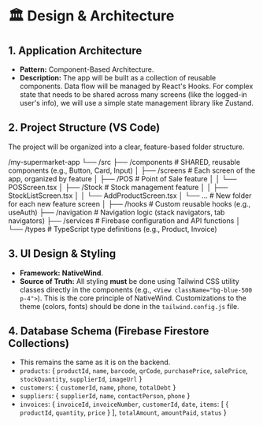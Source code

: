 # 🏛️ Design & Architecture

## 1. Application Architecture

- **Pattern:** Component-Based Architecture.
- **Description:** The app will be built as a collection of reusable components. Data flow will be managed by React's Hooks. For complex state that needs to be shared across many screens (like the logged-in user's info), we will use a simple state management library like Zustand.

## 2. Project Structure (VS Code)

The project will be organized into a clear, feature-based folder structure.

/my-supermarket-app
└── /src
├── /components # SHARED, reusable components (e.g., Button, Card, Input)
│
├── /screens # Each screen of the app, organized by feature
│ ├── /POS # Point of Sale feature
│ │ └── POSScreen.tsx
│ ├── /Stock # Stock management feature
│ │ ├── StockListScreen.tsx
│ │ └── AddProductScreen.tsx
│ └── ... # New folder for each new feature screen
│
├── /hooks # Custom reusable hooks (e.g., useAuth)
├── /navigation # Navigation logic (stack navigators, tab navigators)
├── /services # Firebase configuration and API functions
│
└── /types # TypeScript type definitions (e.g., Product, Invoice)

## 3. UI Design & Styling

- **Framework:** **NativeWind**.
- **Source of Truth:** All styling **must** be done using Tailwind CSS utility classes directly in the components (e.g., `<View className="bg-blue-500 p-4">`). This is the core principle of NativeWind. Customizations to the theme (colors, fonts) should be done in the `tailwind.config.js` file.

## 4. Database Schema (Firebase Firestore Collections)

- This remains the same as it is on the backend.
- `products`: { `productId`, `name`, `barcode`, `qrCode`, `purchasePrice`, `salePrice`, `stockQuantity`, `supplierId`, `imageUrl` }
- `customers`: { `customerId`, `name`, `phone`, `totalDebt` }
- `suppliers`: { `supplierId`, `name`, `contactPerson`, `phone` }
- `invoices`: { `invoiceId`, `invoiceNumber`, `customerId`, `date`, `items`: [ { `productId`, `quantity`, `price` } ], `totalAmount`, `amountPaid`, `status` }
